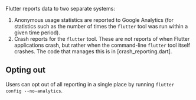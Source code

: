 Flutter reports data to two separate systems:

1. Anonymous usage statistics are reported to Google Analytics (for statistics
   such as the number of times the `flutter` tool was run within a given time
   period).
1. Crash reports for the `flutter` tool. These are not reports of when Flutter
   applications crash, but rather when the command-line `flutter` tool itself
   crashes. The code that manages this is in [crash_reporting.dart].

## Opting out

Users can opt out of all reporting in a single place by running
`flutter config --no-analytics`.
